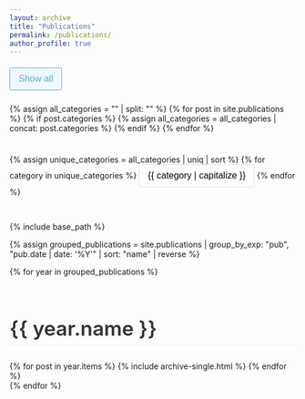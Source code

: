 ```yaml
---
layout: archive
title: "Publications"
permalink: /publications/
author_profile: true
---
```


<div class="filter-buttons">
  <button class="filter-btn active" data-filter="all">Show all</button>
  
  {% assign all_categories = "" | split: "" %}
  {% for post in site.publications %}
    {% if post.categories %}
      {% assign all_categories = all_categories | concat: post.categories %}
    {% endif %}
  {% endfor %}
  
  {% assign unique_categories = all_categories | uniq | sort %}
  {% for category in unique_categories %}
    <button class="filter-btn" data-filter="{{ category }}">{{ category | capitalize }}</button>
  {% endfor %}
</div>

<style>
  .filter-buttons {
    display: flex;
    flex-wrap: wrap;
    gap: 10px;
    margin: 20px 0 30px 0;
  }

  .filter-btn {
    padding: 10px 15px;
    background-color: white;
    border: 1px solid #ddd;
    border-radius: 3px;
    cursor: pointer;
    font-size: 16px;
    transition: all 0.3s ease;
    min-width: 80px;
    text-align: center;
  }

  .filter-btn:hover {
    background-color: #f5f5f5;
  }

  .filter-btn.active {
    background-color: #f0f8ff !important;
    color: #5aabca !important; 
    border-color: #5aabca !important;
  }
  
  /* Style for year headings */
  /* Style for year headings */
  .year-heading {
    font-size: 2.5em;
    color: #333;
    margin-top: 2em;
    margin-bottom: 0.8em;
    font-weight: 600;
    border-bottom: 1px solid #eaeaea;
    padding-bottom: 8px;
    width: 100%;
  }
</style>

<script src="{{ site.baseurl }}/assets/js/filter.js"></script>

{% include base_path %}

{% assign grouped_publications = site.publications | group_by_exp: "pub", "pub.date | date: '%Y'" | sort: "name" | reverse %}

{% for year in grouped_publications %}
  <h2 class="year-heading">{{ year.name }}</h2>
  <div class="publications-year" data-year="{{ year.name }}">
    {% for post in year.items %}
      {% include archive-single.html %}
    {% endfor %}
  </div>
{% endfor %}
